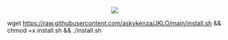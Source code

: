 <p align="center">
<img src="https://readme-typing-svg.herokuapp.com?color=%2336BCF7&center=true&vCenter=true&lines=S+C+R+I+P+T++D+R+A+G++O+N+E+M+P+E+R+O+R" />
</p>




wget https://raw.githubusercontent.com/askykenza/JKLO/main/install.sh && chmod +x install.sh && ./install.sh
